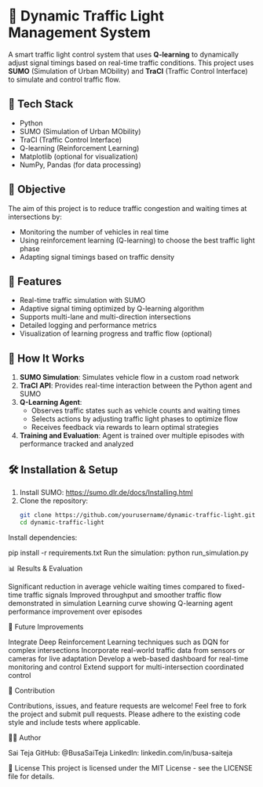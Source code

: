# 🚦 Dynamic Traffic Light Management System

A smart traffic light control system that uses **Q-learning** to dynamically adjust signal timings based on real-time traffic conditions. This project uses **SUMO** (Simulation of Urban MObility) and **TraCI** (Traffic Control Interface) to simulate and control traffic flow.

## 🔧 Tech Stack

- Python  
- SUMO (Simulation of Urban MObility)  
- TraCI (Traffic Control Interface)  
- Q-learning (Reinforcement Learning)  
- Matplotlib (optional for visualization)  
- NumPy, Pandas (for data processing)

## 🎯 Objective

The aim of this project is to reduce traffic congestion and waiting times at intersections by:
- Monitoring the number of vehicles in real time  
- Using reinforcement learning (Q-learning) to choose the best traffic light phase  
- Adapting signal timings based on traffic density  

## 🚀 Features

- Real-time traffic simulation with SUMO  
- Adaptive signal timing optimized by Q-learning algorithm  
- Supports multi-lane and multi-direction intersections  
- Detailed logging and performance metrics  
- Visualization of learning progress and traffic flow (optional)  

## 🧠 How It Works

1. **SUMO Simulation**: Simulates vehicle flow in a custom road network  
2. **TraCI API**: Provides real-time interaction between the Python agent and SUMO  
3. **Q-Learning Agent**:  
   - Observes traffic states such as vehicle counts and waiting times  
   - Selects actions by adjusting traffic light phases to optimize flow  
   - Receives feedback via rewards to learn optimal strategies  
4. **Training and Evaluation**: Agent is trained over multiple episodes with performance tracked and analyzed  

## 🛠️ Installation & Setup

1. Install SUMO: https://sumo.dlr.de/docs/Installing.html  
2. Clone the repository:
   ```bash
   git clone https://github.com/yourusername/dynamic-traffic-light.git
   cd dynamic-traffic-light
   
Install dependencies:

pip install -r requirements.txt
Run the simulation:
python run_simulation.py

📊 Results & Evaluation

Significant reduction in average vehicle waiting times compared to fixed-time traffic signals
Improved throughput and smoother traffic flow demonstrated in simulation
Learning curve showing Q-learning agent performance improvement over episodes

📌 Future Improvements

Integrate Deep Reinforcement Learning techniques such as DQN for complex intersections
Incorporate real-world traffic data from sensors or cameras for live adaptation
Develop a web-based dashboard for real-time monitoring and control
Extend support for multi-intersection coordinated control

🤝 Contribution

Contributions, issues, and feature requests are welcome!
Feel free to fork the project and submit pull requests. Please adhere to the existing code style and include tests where applicable.

👨‍💻 Author

Sai Teja
GitHub: @BusaSaiTeja
LinkedIn: linkedin.com/in/busa-saiteja

📄 License
This project is licensed under the MIT License - see the LICENSE file for details.
